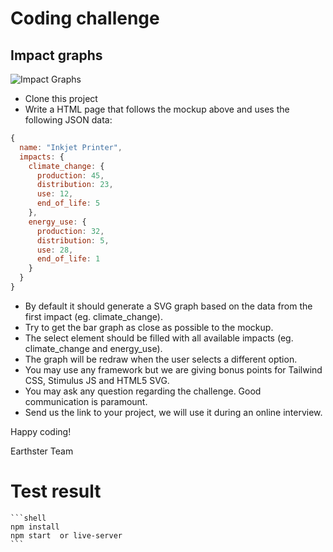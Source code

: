 # Coding challenge

## Impact graphs

![Impact Graphs](images/layout_impact_graphs.png)

- Clone this project
- Write a HTML page that follows the mockup above and uses the following JSON data:

```javascript
{
  name: "Inkjet Printer",
  impacts: {
    climate_change: {
      production: 45,
      distribution: 23,
      use: 12,
      end_of_life: 5
    },
    energy_use: {
      production: 32,
      distribution: 5,
      use: 28,
      end_of_life: 1
    }
  }
}
```

- By default it should generate a SVG graph based on the data from the first impact (eg. climate_change).
- Try to get the bar graph as close as possible to the mockup.
- The select element should be filled with all available impacts (eg. climate_change and energy_use).
- The graph will be redraw when the user selects a different option.
- You may use any framework but we are giving bonus points for Tailwind CSS, Stimulus JS and HTML5 SVG.
- You may ask any question regarding the challenge. Good communication is paramount.
- Send us the link to your project, we will use it during an online interview.

Happy coding!

Earthster Team

# Test result

    ```shell
    npm install
    npm start  or live-server
    ```
